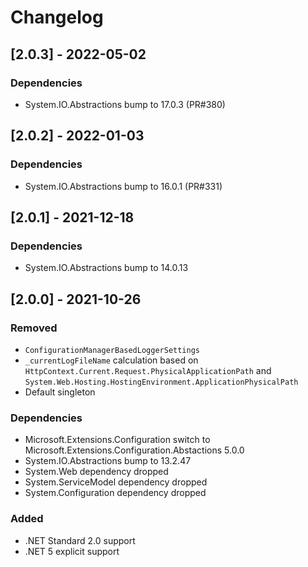 # Changelog

## [2.0.3] - 2022-05-02

### Dependencies

- System.IO.Abstractions bump to 17.0.3 (PR#380)

## [2.0.2] - 2022-01-03

### Dependencies

- System.IO.Abstractions bump to 16.0.1 (PR#331)

## [2.0.1] - 2021-12-18

### Dependencies

- System.IO.Abstractions bump to 14.0.13

## [2.0.0] - 2021-10-26

### Removed

- `ConfigurationManagerBasedLoggerSettings`
- `_currentLogFileName` calculation based on `HttpContext.Current.Request.PhysicalApplicationPath` and `System.Web.Hosting.HostingEnvironment.ApplicationPhysicalPath`
- Default singleton

### Dependencies

- Microsoft.Extensions.Configuration switch to Microsoft.Extensions.Configuration.Abstactions 5.0.0
- System.IO.Abstractions bump to 13.2.47
- System.Web dependency dropped
- System.ServiceModel dependency dropped
- System.Configuration dependency dropped

### Added

- .NET Standard 2.0 support
- .NET 5 explicit support
